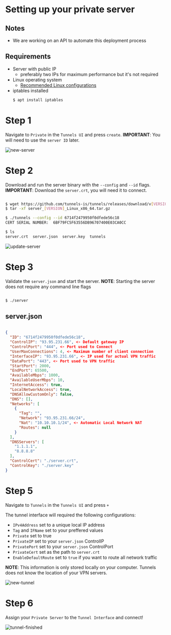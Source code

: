 # Setting up your private server
## Notes
 - We are working on an API to automate this deployment process

## Requirements 
 - Server with public IP 
    - preferably two IPs for maximum performance but it's not required
 - Linux operating system 
    - [Recommended Linux configurations](https://tunnels.is/#/docs/Linux%20Configs)
 - iptables installed
    ```bash
    $ apt install iptables
    ```

# Step 1 
Navigate to `Private` in the `Tunnels UI` and press `create`.
<b>IMPORTANT</b>: You will need to use the `server ID` later.

![new-server](https://raw.githubusercontent.com/tunnels-is/media/master/v3/guides/new-private-server/server-new.png)

# Step 2
Download and run the server binary with the `--config` and `--id` flags.
<b>IMPORTANT</b>: Download the `server.crt`, you will need it to connect.

```bash

$ wget https://github.com/tunnels-is/tunnels/releases/download/v[VERSION]/server_[VERSION]_Linux_x86_64.tar.gz
$ tar -xf server_[VERSION]_Linux_x86_64.tar.gz

$ ./tunnels --config --id 6714f2479950f0dfede56c18
CERT SERIAL NUMBER:  6BF79FC5F63556DB96707400E03CA0CC

$ ls
server.crt  server.json  server.key  tunnels

```

![update-server](https://raw.githubusercontent.com/tunnels-is/media/master/v3/guides/new-private-server/server-update-serial.png)

# Step 3
Validate the `server.json` and start the server.
<b>NOTE</b>: Starting the server does not require any command line flags

```bash

$ ./server

```

## server.json
```json

{
  "ID": "6714f2479950f0dfede56c18",
  "ControlIP": "93.95.231.66", <- Default gateway IP
  "ControlPort": "444", <- Port used to Connect
  "UserMaxConnections": 4, <- Maximum number of client connection
  "InterfaceIP": "93.95.231.66", <- IP used for actual VPN traffic
  "DataPort": "443", <- Port used to VPN traffic
  "StartPort": 2000,
  "EndPort": 65500,
  "AvailableMbps": 1000,
  "AvailableUserMbps": 10,
  "InternetAccess": true,
  "LocalNetworkAccess": true,
  "DNSAllowCustomOnly": false,
  "DNS": [],
  "Networks": [
    {
      "Tag": "",
      "Network": "93.95.231.66/24",
      "Nat": "10.10.10.1/24", <- Automatic Local Network NAT
      "Routes": null
    }
  ],
  "DNSServers": [
    "1.1.1.1",
    "8.8.8.8"
  ],
  "ControlCert": "./server.crt",
  "ControlKey": "./server.key"
}

```

# Step 5
Navigate to `Tunnels` in the `Tunnels UI` and press `+`

The tunnel interface will required the following configurations:
 - `IPv4Address` set to a unique local IP address
 - `Tag` and `IFName` set to your preffered values
 - `Private` set to true
 - `PrivateIP` set to your `server.json` ControlIP 
 - `PrivatePort` set to your `server.json` ControlPort 
 - `PrivateCert` set as the path to `server.crt` 
 - `EnableDefaultRoute` set to `true` if you want to route all network traffic

<b>NOTE</b>: This information is only stored locally on your computer. Tunnels does not know the location of your VPN servers.

![new-tunnel](https://raw.githubusercontent.com/tunnels-is/media/master/v3/guides/new-private-server/new-tunnel.png)

# Step 6
Assign your `Private Server` to the `Tunnel Interface` and connect!

![tunnel-finished](https://raw.githubusercontent.com/tunnels-is/media/master/v3/guides/new-private-server/tunnel-finished.png)
